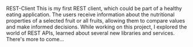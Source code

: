 REST-Client
This is my first REST client, which could be part of a healthy eating application.
The users receive information about the nutritional properties of a selected fruit or all fruits, allowing them to compare values and make informed decisions.
While working on this project, I explored the world of REST APIs, learned about several new libraries and services.
There's more to come...
